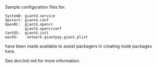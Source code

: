 Sample configuration files for:
```
SystemD: giantd.service
Upstart: giantd.conf
OpenRC:  giantd.openrc
         giantd.openrcconf
CentOS:  giantd.init
macOS:    network.giantpay.giant.plist
```
have been made available to assist packagers in creating node packages here.

See doc/init.md for more information.
